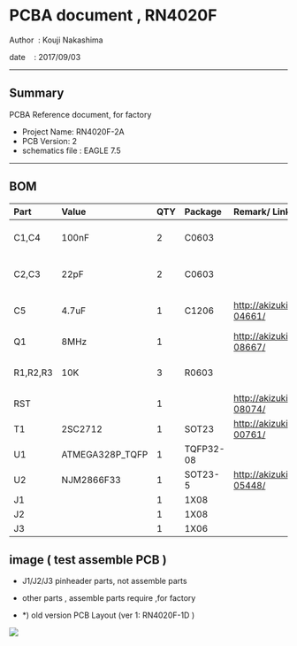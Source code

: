 ﻿# PCBA document , RN4020F

 Author  : Kouji Nakashima

 date    : 2017/09/03

***

## Summary
PCBA Reference document, for factory

 * Project Name: RN4020F-2A
 * PCB Version: 2
 * schematics file : EAGLE 7.5

***

## BOM
| Part       | Value           | QTY  | Package      | Remark/ Link                                 | Description                |
|:-----------|:----------------|:-----|:-------------|:---------------------------------------------|:---------------------------|
| C1,C4      | 100nF           | 2    | C0603        |                                              | CAPACITOR, European symbol |
| C2,C3      | 22pF            | 2    | C0603        |                                              | CAPACITOR, European symbol |
| C5         | 4.7uF           | 1    | C1206        | http://akizukidenshi.com/catalog/g/gP-04661/ | CAPACITOR, European symbol |
| Q1         | 8MHz            | 1    |              | http://akizukidenshi.com/catalog/g/gP-08667/ | CRYSTAL                    |
| R1,R2,R3   | 10K             | 3    | R0603        |                                              | RESISTOR, European symbol  |
| RST        |                 | 1    |              | http://akizukidenshi.com/catalog/g/gP-08074/ | Switch button              |
| T1         | 2SC2712         | 1    | SOT23        | http://akizukidenshi.com/catalog/g/gI-00761/ | NPN TRANSISTOR             |
| U1         | ATMEGA328P_TQFP | 1    | TQFP32-08    |                                              | MCU                        |
| U2         | NJM2866F33      | 1    | SOT23-5      | http://akizukidenshi.com/catalog/g/gI-05448/ | LDO 3V3                    |
| J1         |                 | 1    | 1X08         |                                              | PIN HEADER                 |
| J2         |                 | 1    | 1X08         |                                              | PIN HEADER                 |
| J3         |                 | 1    | 1X06         |                                              | PIN HEADER                 |


## image ( test assemble PCB )
 *  J1/J2/J3 pinheader parts, not assemble parts
 *  other parts , assemble parts require ,for factory

 * *) old version PCB Layout (ver 1: RN4020F-1D )

<img src="https://raw.githubusercontent.com/kuc-arc-f/RN4020F-2A_PCBA/master/img/IMG_20170902_132347-top2.png" style="max-width : 100%; max-height: 600px;">




